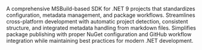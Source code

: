 A comprehensive MSBuild-based SDK for .NET 9 projects that standardizes configuration, metadata management, and package workflows. Streamlines cross-platform development with automatic project detection, consistent structure, and integrated metadata handling from markdown files. Simplifies package publishing with proper NuGet configuration and GitHub workflow integration while maintaining best practices for modern .NET development.
